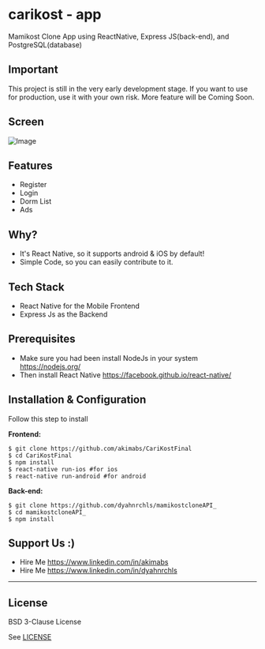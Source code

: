 # carikost - app
Mamikost Clone App using ReactNative, Express JS(back-end), and PostgreSQL(database)

## Important
This project is still in the very early development stage. If you want to use for production, use it with your own risk.
More feature will be Coming Soon.

## Screen

![Image](https://content.screencast.com/users/dyahh/folders/Default/media/7ff7491b-92f8-4c0a-ab8f-5d26e12a5b34/mamikostclone.gif)

## Features
* Register
* Login
* Dorm List
* Ads

## Why?
* It's React Native, so it supports android & iOS by default!
* Simple Code, so you can easily contribute to it.

## Tech Stack
* React Native for the Mobile Frontend
* Express Js as the Backend

## Prerequisites
* Make sure you had been install NodeJs in your system https://nodejs.org/
* Then install React Native https://facebook.github.io/react-native/

## Installation & Configuration
Follow this step to install

**Frontend:**
```
$ git clone https://github.com/akimabs/CariKostFinal
$ cd CariKostFinal
$ npm install
$ react-native run-ios #for ios
$ react-native run-android #for android
```


**Back-end:**
```
$ git clone https://github.com/dyahnrchls/mamikostcloneAPI_
$ cd mamikostcloneAPI_
$ npm install
```

## Support Us :)
* Hire Me https://www.linkedin.com/in/akimabs
* Hire Me https://www.linkedin.com/in/dyahnrchls

----

## License

BSD 3-Clause License

See [LICENSE](LICENSE)
